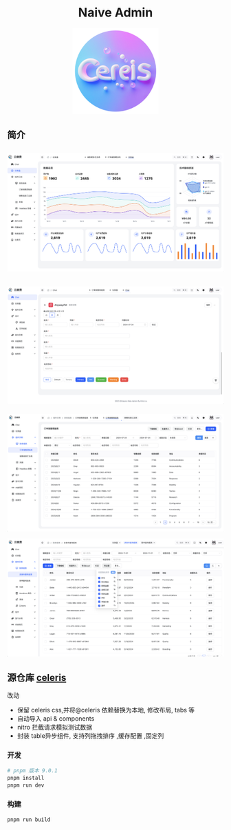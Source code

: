 <div align='center'>
    <h1>Naive Admin</h1>
    <div>
        <img src='https://raw.githubusercontent.com/WangSunio/img/main/images/celeris.png' alt='Naive Admin' width='200'  height='200'/>
    </div>
</div>

## 简介

## ![index.png](https://raw.githubusercontent.com/WangSunio/img/main/images/index.png)

## ![detail.png](https://raw.githubusercontent.com/WangSunio/img/main/images/detail.png)

![report.png](https://raw.githubusercontent.com/WangSunio/img/main/images/report.png)

![report.png](https://raw.githubusercontent.com/WangSunio/img/main/images/cols.png)

## 源仓库 [celeris](https://github.com/kirklin/celeris-web)

改动

- 保留 celeris css,并将@celeris 依赖替换为本地, 修改布局, tabs 等
- 自动导入 api & components
- nitro 拦截请求模拟测试数据
- 封装 table异步组件, 支持列拖拽排序 ,缓存配置 ,固定列

### 开发

```bash
# pnpm 版本 9.0.1
pnpm install
pnpm run dev
```

### 构建

```bash
pnpm run build
```

